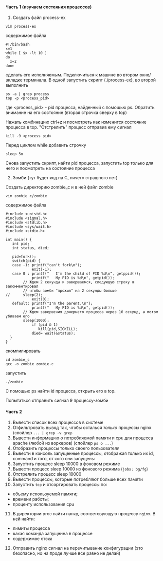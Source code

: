 #### Часть 1 (изучаем состояния процессов)
1) Создать файл process-ex
```
vim process-ex
```
содержимое файла
```
#!/bin/bash
x=1
while [ $x -lt 10 ]
do
  x=2
done
```
сделать его исполняемым. Подключиться к машине во втором окне/вкладке терминала. В одной запустить скрипт (./process-ex), во второй выполнить 
```
ps -a | grep process
top -p <process_pid>
```
где <process_pid> - pid процесса, найденный с помощью ps. Обратить внимание на его состояние (вторая строчка сверху в top)

Нажать комбинацию ctrl+z и посмотреть как изменится состояние процесса в top. "Отстрелить" процесс отправив ему сигнал
```
kill -9 <process_pid>
```
Перед циклом while добавить строчку
```
sleep 5m
```
Снова запустить скрипт, найти pid процесса, запустить top только для него и посмотреть на состояние процесса

2) Зомби (тут будет код на C, ничего страшного нет)

Создать директорию zombie_c и в ней файл zombie 
```
vim zombie_c/zombie
```
содержимое файла
```
#include <unistd.h>
#include <signal.h>
#include <stdlib.h>
#include <sys/wait.h>
#include <stdio.h>

int main() {
   int pid;
   int status, died;

   pid=fork();
   switch(pid) {
   case -1: printf("can't fork\n");
            exit(-1);
   case 0 : printf("   I'm the child of PID %d\n", getppid());
            printf("   My PID is %d\n", getpid());
	    // Ждем 2 секунды и завершаемся, следующую строку я закомментировал
	    // чтобы зомби "прожил" на 2 секунды больше
//	    sleep(2);
            exit(0);
   default: printf("I'm the parent.\n");
            printf("   My PID is %d\n", getpid());
	    // Ждем завершения дочернего процесса через 10 секунд, а потом убиваем его	    
	    sleep(1000);
            if (pid & 1)
               kill(pid,SIGKILL);
            died= wait(&status);
  }
}
```
скомпилировать
```
cd zombie_c
gcc -o zombie zombie.c
```
запустить
```
./zombie
```
С помощью ps найти id процесса, открыть его в top. 

Попытаться отправить сигнал 9 процессу-зомби
#### Часть 2
1) Вывести список всех процессов в системе
2) Отфильтровать вывод так, чтобы осталься *только* процессы nginx (спойлер ```... | grep -v grep```
3) Вывести информацию о потребляемой памяти и cpu для процесса apache (любой из воркеров) (спойлер ```ps o ...```)
4) Отобразить процессы только своего пользователя
5) Вывести в консоль запущенные процессы, отображая только их id, command и того, от кого они запущены
6) Запустить процесс sleep 10000 в фоновом режиме
7) Вывести процесс sleep 10000 из фонового режима (```jobs; bg/fg```)
8) Отстрелить процесс sleep 10000
9) Вывести процессы, которые потребляют больше всех памяти
10) Запустить ```top``` и отсортировать процессы по:
- объему используемой памяти;
- времени работы;
- проценту использования cpu
11) В директории proc найти папку, соответсвующую процессу ```nginx```. В ней найти:
- лимиты процесса
- какая команда запущенна в процессе
- содержимое стэка
12) Отправить nginx сигнал на перечитывание конфигурации (это безопасно, но на проде лучше все равно не делай)
